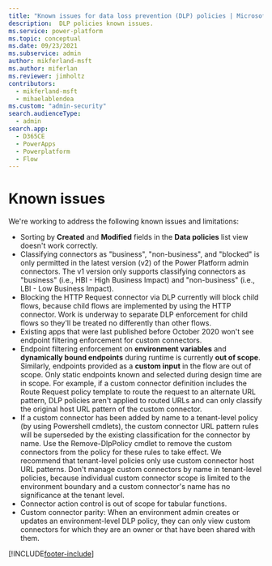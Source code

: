 ```yaml
---
title: "Known issues for data loss prevention (DLP) policies | MicrosoftDocs"
description:  DLP policies known issues.
ms.service: power-platform
ms.topic: conceptual
ms.date: 09/23/2021
ms.subservice: admin
author: mikferland-msft
ms.author: miferlan
ms.reviewer: jimholtz
contributors:
  - mikferland-msft
  - mihaelablendea
ms.custom: "admin-security"
search.audienceType: 
  - admin
search.app:
  - D365CE
  - PowerApps
  - Powerplatform
  - Flow
---
```


# Known issues

We're working to address the following known issues and limitations: 

- Sorting by **Created** and **Modified** fields in the **Data policies** list view doesn't work correctly.
- Classifying connectors as "business", "non-business", and "blocked" is only permitted in the latest version (v2) of the Power Platform admin connectors. The v1 version only supports classifying connectors as "business" (i.e., HBI - High Business Impact) and "non-business" (i.e., LBI - Low Business Impact).
- Blocking the HTTP Request connector via DLP currently will block child flows, because child flows are implemented by using the HTTP connector. Work is underway to separate DLP enforcement for child flows so they'll be treated no differently than other flows.
- Existing apps that were last published before October 2020 won't see endpoint filtering enforcement for custom connectors. 
- Endpoint filtering enforcement on **environment variables** and **dynamically bound endpoints** during runtime is currently **out of scope**. Similarly, endpoints provided as a **custom input** in the flow are out of scope. Only static endpoints known and selected during design time are in scope. For example, if a custom connector definition includes the Route Request policy template to route the request to an alternate URL pattern, DLP policies aren't applied to routed URLs and can only classify the original host URL pattern of the custom connector. 
- If a custom connector has been added by name to a tenant-level policy (by using Powershell cmdlets), the custom connector URL pattern rules will be superseded by the existing classification for the connector by name. Use the Remove-DlpPolicy cmdlet to remove the custom connectors from the policy for these rules to take effect. We recommend that tenant-level policies only use custom connector host URL patterns. Don't manage custom connectors by name in tenant-level policies, because individual custom connector scope is limited to the environment boundary and a custom connector's name has no significance at the tenant level. 
- Connector action control is out of scope for tabular functions.
- Custom connector parity: When an environment admin creates or updates an environment-level DLP policy, they can only view custom connectors for which they are an owner or that have been shared with them.



[!INCLUDE[footer-include](../includes/footer-banner.md)]
